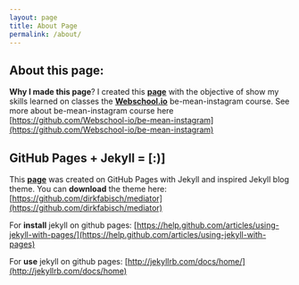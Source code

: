 ```yaml
---
layout: page
title: About Page
permalink: /about/
---
```


About this page:
----------------

**Why I made this page**? I created this [**page**](http://robsonfagundes.github.io) with the objective of show my skills learned on classes the [**Webschool.io**](https://github.com/Webschool-io) be-mean-instagram course. See more about be-mean-instagram course here [https://github.com/Webschool-io/be-mean-instagram](https://github.com/Webschool-io/be-mean-instagram)

GitHub Pages + Jekyll = [:)]
----------------

This [**page**](http://robsonfagundes.github.io) was created on GitHub Pages with Jekyll and inspired Jekyll blog theme. 
You can **download** the theme here:
[https://github.com/dirkfabisch/mediator](https://github.com/dirkfabisch/mediator) 

For **install** jekyll on github pages: [https://help.github.com/articles/using-jekyll-with-pages/](https://help.github.com/articles/using-jekyll-with-pages) 

For **use** jekyll on github pages: [http://jekyllrb.com/docs/home/](http://jekyllrb.com/docs/home) 